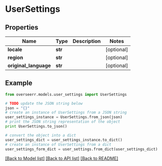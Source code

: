 # UserSettings


## Properties
Name | Type | Description | Notes
------------ | ------------- | ------------- | -------------
**locale** | **str** |  | [optional] 
**region** | **str** |  | [optional] 
**original_language** | **str** |  | [optional] 

## Example

```python
from overseerr.models.user_settings import UserSettings

# TODO update the JSON string below
json = "{}"
# create an instance of UserSettings from a JSON string
user_settings_instance = UserSettings.from_json(json)
# print the JSON string representation of the object
print UserSettings.to_json()

# convert the object into a dict
user_settings_dict = user_settings_instance.to_dict()
# create an instance of UserSettings from a dict
user_settings_form_dict = user_settings.from_dict(user_settings_dict)
```
[[Back to Model list]](../README.md#documentation-for-models) [[Back to API list]](../README.md#documentation-for-api-endpoints) [[Back to README]](../README.md)


